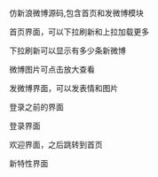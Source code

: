 仿新浪微博源码,包含首页和发微博模块

首页界面，可以下拉刷新和上拉加载更多

 
下拉刷新可以显示有多少条新微博
 

微博图片可点击放大查看
 
发微博界面，可以发表情和图片
 
登录之前的界面
 
登录界面
 
欢迎界面，之后跳转到首页
 
新特性界面
 
